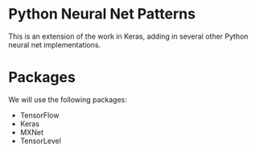# Python Neural Net Patterns

This is an extension of the work in Keras, adding in several other Python neural net implementations.

# Packages

We will use the following packages:
* TensorFlow
* Keras
* MXNet
* TensorLevel
